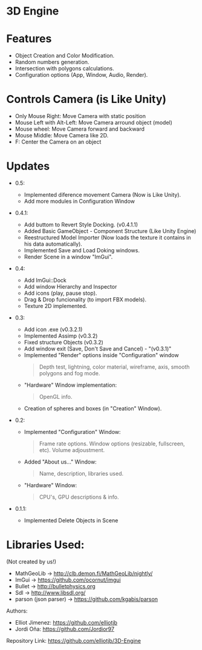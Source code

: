 ﻿# 3D Engine


# Features

- Object Creation and Color Modification.
- Random numbers generation.
- Intersection with polygons calculations.
- Configuration options (App, Window, Audio, Render).

# Controls Camera (is Like Unity)
- Only Mouse Right: Move Camera with static position
- Mouse Left with Alt-Left: Move Camera arround object (model)
- Mouse wheel: Move Camera forward and backward
- Mouse Middle: Move Camera like 2D.
- F: Center the Camera on an object

# Updates  
- 0.5:
	* Implemented diference movement Camera (Now is Like Unity).
	* Add more modules in Configuration Window
- 0.4.1:
	* Add buttom to Revert Style Docking. (v0.4.1.1)
	* Added Basic GameObject - Component Structure (Like Unity Engine)
	* Reestructured Model Importer (Now loads the texture it contains in his data automatically).
	* Implemented Save and Load Doking windows.
	* Render Scene in a window "ImGui".

- 0.4:
	* Add ImGui::Dock
	* Add window Hierarchy and Inspector
	* Add icons (play, pause stop).
	* Drag & Drop funcionality (to import FBX models).
	* Texture 2D implemented.
- 0.3:
	* Add icon .exe (v0.3.2.1)
	* Implemented Assimp (v0.3.2)  
	* Fixed structure Objects (v0.3.2)
	* Add window exit (Save, Don't Save and Cancel) - "(v0.3.1)"
	* Implemented "Render" options inside "Configuration" window
		> Depth test, lightning, color material, wireframe,
		  axis, smooth polygons and fog mode.
	* "Hardware" Window implementation:
		> OpenGL info.
	* Creation of spheres and boxes (in "Creation" Window).
- 0.2:
	* Implemented "Configuration" Window:
		> Frame rate options.
		> Window options (resizable, fullscreen, etc).
		> Volume adjoustment.
	* Added "About us..." Window:
		> Name, description, libraries used.
	* "Hardware" Window:
		> CPU's, GPU descriptions & info.

- 0.1.1:
	* Implemented Delete Objects in Scene

# Libraries Used: 
(Not created by us!)
- MathGeoLib -> http://clb.demon.fi/MathGeoLib/nightly/ 
- ImGui -> https://github.com/ocornut/imgui 
- Bullet -> http://bulletphysics.org 
- Sdl -> http://www.libsdl.org/
- parson (json parser) -> https://github.com/kgabis/parson


Authors: 

- Elliot Jimenez: https://github.com/elliotjb
- Jordi Oña: https://github.com/Jordior97

Repository Link: https://github.com/elliotjb/3D-Engine


